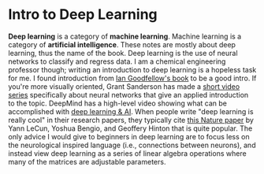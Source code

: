 Intro to Deep Learning
=======================

**Deep learning** is a category of **machine learning**. Machine learning is a category of **artificial intelligence**. These notes are mostly about deep learning, thus the name of the book. Deep learning is the use of neural networks to classify and regress data. I am a chemical engineering professor though; writing an introduction to deep learning is a hopeless task for me. I found introduction from [Ian Goodfellow's book](https://www.deeplearningbook.org/contents/intro.html) to be a good intro. If you're more visually oriented, Grant Sanderson has made a [short video series](https://www.youtube.com/watch?v=aircAruvnKk) specifically about neural networks that give an applied introduction to the topic. DeepMind has a high-level video showing what can be accomplished with [deep learning & AI](https://www.youtube.com/watch?v=7R52wiUgxZI). When people write "deep learning is really cool" in their research papers, they typically cite [this Nature paper](https://www.nature.com/articles/nature14539) by Yann LeCun, Yoshua Bengio, and Geoffery Hinton that is quite popular. The only advice I would give to beginners in deep learning are to focus less on the neurological inspired language (i.e., connections between neurons), and instead view deep learning as a series of linear algebra operations where many of the matrices are adjustable parameters.
